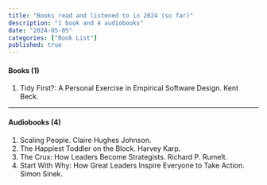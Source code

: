 ```yaml
---
title: "Books read and listened to in 2024 (so far)"
description: "1 book and 4 audiobooks"
date: "2024-05-05"
categories: ["Book List"]
published: true
---
```


#### Books (1)

1. Tidy First?: A Personal Exercise in Empirical Software Design. Kent Beck.

---

#### Audiobooks (4)

1. Scaling People. Claire Hughes Johnson.
2. The Happiest Toddler on the Block. Harvey Karp.
3. The Crux: How Leaders Become Strategists. Richard P. Rumelt.
4. Start With Why: How Great Leaders Inspire Everyone to Take Action. Simon Sinek.
